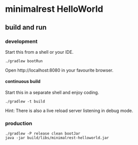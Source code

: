 # minimalrest HelloWorld

## build and run
    
### development
Start this from a shell or your IDE.

    ./gradlew bootRun

Open http://localhost:8080 in your favourite browser.

#### continuous build
Start this in a separate shell and enjoy coding.

    ./gradlew -t build
    
Hint: There is also a live reload server listening in debug mode. 

### production

    ./gradlew -P release clean bootJar
    java -jar build/libs/minimalrest-helloworld.jar
    
    